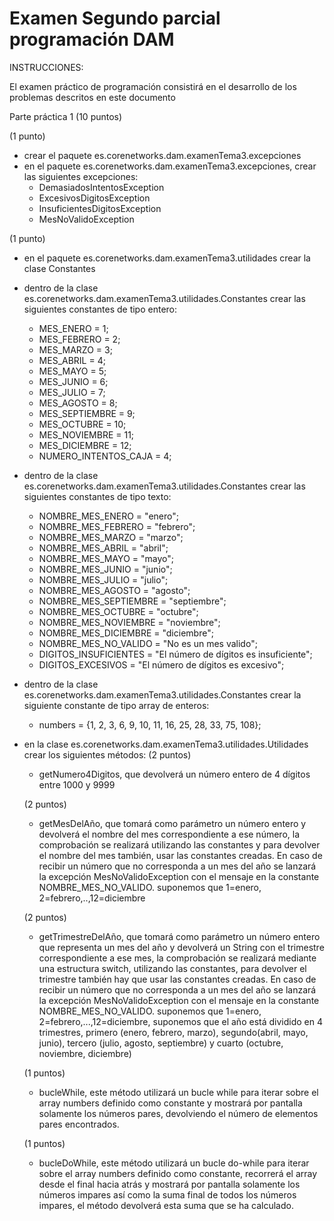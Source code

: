 # Examen Segundo parcial programación DAM 

INSTRUCCIONES:

El examen práctico de programación consistirá en el desarrollo de los problemas descritos en este documento

Parte práctica 1  (10 puntos)


(1 punto)
- crear el paquete es.corenetworks.dam.examenTema3.excepciones
- en el paquete es.corenetworks.dam.examenTema3.excepciones, crear las siguientes excepciones:
	- DemasiadosIntentosException
	- ExcesivosDigitosException
	- InsuficientesDigitosException
	- MesNoValidoException	
	
(1 punto)	
- en el paquete es.corenetworks.dam.examenTema3.utilidades crear la clase Constantes
- dentro de la clase es.corenetworks.dam.examenTema3.utilidades.Constantes crear las siguientes constantes de tipo entero:
	- MES_ENERO = 1;
	- MES_FEBRERO = 2;
	- MES_MARZO = 3;
	- MES_ABRIL = 4;
	- MES_MAYO = 5;
	- MES_JUNIO = 6;
	- MES_JULIO = 7;
	- MES_AGOSTO = 8;
	- MES_SEPTIEMBRE = 9;
	- MES_OCTUBRE = 10;
	- MES_NOVIEMBRE = 11;
	- MES_DICIEMBRE = 12;
	- NUMERO_INTENTOS_CAJA = 4;	
- dentro de la clase es.corenetworks.dam.examenTema3.utilidades.Constantes crear las siguientes constantes de tipo texto:
	- NOMBRE_MES_ENERO = "enero";
	- NOMBRE_MES_FEBRERO = "febrero";
	- NOMBRE_MES_MARZO = "marzo";
	- NOMBRE_MES_ABRIL = "abril";
	- NOMBRE_MES_MAYO = "mayo";
	- NOMBRE_MES_JUNIO = "junio";
	- NOMBRE_MES_JULIO = "julio";
	- NOMBRE_MES_AGOSTO = "agosto";
	- NOMBRE_MES_SEPTIEMBRE = "septiembre";
	- NOMBRE_MES_OCTUBRE = "octubre";
	- NOMBRE_MES_NOVIEMBRE = "noviembre";
	- NOMBRE_MES_DICIEMBRE = "diciembre";
	- NOMBRE_MES_NO_VALIDO = "No es un mes valido";
	- DIGITOS_INSUFICIENTES = "El número de dígitos es insuficiente";
	- DIGITOS_EXCESIVOS = "El número de dígitos es excesivo";
	
- dentro de la clase es.corenetworks.dam.examenTema3.utilidades.Constantes crear la siguiente constante de tipo array de enteros:
	- numbers = {1, 2, 3, 6, 9, 10, 11, 16, 25, 28, 33, 75, 108};	


- en la clase es.corenetworks.dam.examenTema3.utilidades.Utilidades crear los siguientes métodos:
	(2 puntos)
	- getNumero4Digitos, que devolverá un número entero de 4 dígitos entre 1000 y 9999
	
	(2 puntos)
	- getMesDelAño, que tomará como parámetro un número entero y devolverá el nombre del mes correspondiente a ese número, la comprobación se realizará utilizando las constantes y para devolver el nombre del mes también, usar las constantes creadas. En caso de recibir un número que no corresponda a un mes del año se lanzará la excepción MesNoValidoException con el mensaje en la constante NOMBRE_MES_NO_VALIDO.
	suponemos que 1=enero, 2=febrero,..,12=diciembre
	
	(2 puntos)
	- getTrimestreDelAño, que tomará como parámetro un número entero que representa un mes del año y devolverá un String con el trimestre correspondiente a ese mes, la comprobación se realizará mediante una estructura switch, utilizando las constantes, para devolver el trimestre también hay que usar las constantes creadas. En caso de recibir un número que no corresponda a un mes del año se lanzará la excepción MesNoValidoException con el mensaje en la constante NOMBRE_MES_NO_VALIDO.
	suponemos que 1=enero, 2=febrero,...,12=diciembre, suponemos que el año está dividido en 4 trimestres, primero (enero, febrero, marzo), segundo(abril, mayo, junio), tercero (julio, agosto, septiembre) y cuarto (octubre, noviembre, diciembre)
	
	(1 puntos)
	- bucleWhile, este método utilizará un bucle while para iterar sobre el array numbers definido como constante y mostrará por pantalla solamente los números pares, devolviendo el número de elementos pares encontrados.
	
	(1 puntos)
	- bucleDoWhile, este método utilizará un bucle do-while para iterar sobre el array numbers definido como constante, recorrerá el array desde el final hacia atrás y mostrará por pantalla solamente los números impares así como la suma final de todos los números impares, el método devolverá esta suma que se ha calculado.


